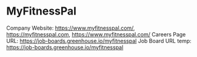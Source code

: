 # MyFitnessPal

Company Website: https://www.myfitnesspal.com/, https://myfitnesspal.com, https://www.myfitnesspal.com/
Careers Page URL: https://job-boards.greenhouse.io/myfitnesspal
Job Board URL temp: https://job-boards.greenhouse.io/myfitnesspal